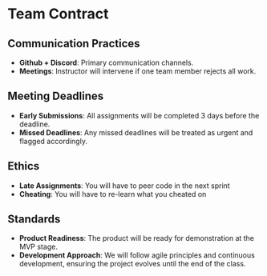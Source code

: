 # Team Contract

## Communication Practices
- **Github + Discord**: Primary communication channels.
- **Meetings**: Instructor will intervene if one team member rejects all work.

## Meeting Deadlines
- **Early Submissions**: All assignments will be completed 3 days before the deadline.
- **Missed Deadlines**: Any missed deadlines will be treated as urgent and flagged accordingly.

## Ethics
- **Late Assignments**: You will have to peer code in the next sprint
- **Cheating**: You will have to re-learn what you cheated on
## Standards
- **Product Readiness**: The product will be ready for demonstration at the MVP stage.
- **Development Approach**: We will follow agile principles and continuous development, ensuring the project evolves until the end of the class.
